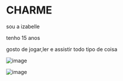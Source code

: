# CHARME

sou a izabelle

tenho 15 anos

gosto de jogar,ler e assistir todo tipo de coisa

![image](https://github.com/16izabellecap/16izabellecap/assets/137801017/0b834363-41fa-40c8-84b1-1257b0424057)


![image](https://github.com/16izabellecap/16izabellecap/assets/137801017/f58c40bd-405c-4b6e-9eda-7be6836593d9)

